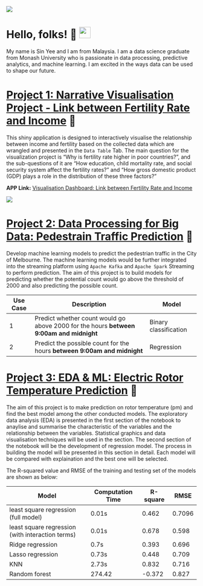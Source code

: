 ![](https://github.com/sinyeen/Sinyee_Portfolio/blob/main/images/Sinyee's%20Portfolio.gif)

# Hello, folks! :girl: <img src="https://raw.githubusercontent.com/MartinHeinz/MartinHeinz/master/wave.gif" width="30px">
My name is Sin Yee and I am from Malaysia. I am a data science graduate from Monash University who is passionate in data processing, predictive analytics, and machine learning. I am excited in the ways data can be used to shape our future. 


# [Project 1: Narrative Visualisation Project - Link between Fertility Rate and Income](https://github.com/sinyeen/Fertility_Income_Visualisation.git) :baby:
This shiny application is designed to interactively visualise the relationship between income and fertility based on the collected data which are wrangled and presented in the `Data Table` Tab. The main question for the visualization project is “Why is fertility rate higher in poor countries?”, and the sub-questions of it are “How education, child mortality rate, and social security system affect the fertility rates?” and “How gross domestic product (GDP) plays a role in the distribution of these three factors?” 

**APP Link:** [Visualisation Dashboard: Link between Fertility Rate and Income](https://sinyee-neo.shinyapps.io/Fertility_Income_Link/)

![](https://github.com/sinyeen/Sinyee_Portfolio/blob/main/images/map.JPG)

# [Project 2: Data Processing for Big Data: Pedestrain Traffic Prediction](https://github.com/sinyeen/Pedestrain_Traffic_Prediction_BigData.git) :vertical_traffic_light:
Develop machine learning models to predict the pedestrian traffic in the City of Melbourne. The machine learning models would be further integrated into the streaming platform using `Apache Kafka` and `Apache Spark` Streaming to perform prediction. The aim of this project is to build models for predicting whether the potential count would go above the threshold of 2000 and also predicting the possible count.

| Use Case | Description | Model |
| --- | ----------- | --- |
| 1 | Predict whether count would go above 2000 for the hours **between 9:00am and midnight** | Binary classification|
| 2 | Predict the possible count for the hours **between 9:00am and midnight** | Regression |

# [Project 3: EDA & ML: Electric Rotor Temperature Prediction](https://github.com/sinyeen/Electric-Rotor-Temperature-Prediction.git) :electric_plug:
The aim of this project is to make prediction on rotor temperature (pm) and find the best model among the other conducted models. The exploratory data analysis (EDA) is presented in the first section of the notebook to anaylise and summarise the characteristic of the variables and the relationship between the variables. Statistical graphics and data visualisation techniques will be used in the section. The second section of the notebook will be the development of regression model. The process in building the model will be presented in this section in detail. Each model will be compared with explaination and the best one will be selected.

The R-squared value and RMSE of the training and testing set of the models are shown as below:

|Model  |Computation Time|R-square  |RMSE                                                                            |
|-----------|-----------|----------|--------------------------------------------------------------------------------------|
|least square regression (full model)|0.01s|0.462|0.7096|
|least square regression (with interaction terms)|0.01s  |0.678|0.598|
|Ridge regression    |0.7s  |0.393|0.696| 
|Lasso regression        |0.73s  |0.448|0.709     |
|KNN        |2.73s  |0.832|0.716|
|Random forest|274.42  |-0.372|0.827                                    |
